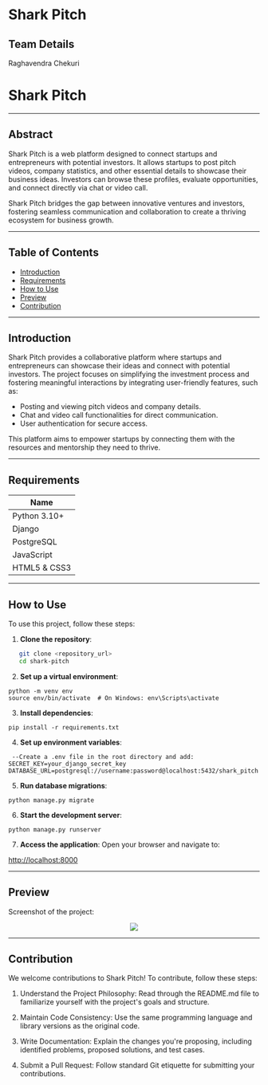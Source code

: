 # Shark Pitch
<h2>Team Details</h2>
<p>Raghavendra Chekuri</p>

# Shark Pitch

---

## Abstract  
Shark Pitch is a web platform designed to connect startups and entrepreneurs with potential investors. It allows startups to post pitch videos, company statistics, and other essential details to showcase their business ideas. Investors can browse these profiles, evaluate opportunities, and connect directly via chat or video call.  

Shark Pitch bridges the gap between innovative ventures and investors, fostering seamless communication and collaboration to create a thriving ecosystem for business growth.

---

## Table of Contents  
- [Introduction](#introduction)  
- [Requirements](#requirements)  
- [How to Use](#how-to-use)  
- [Preview](#preview)  
- [Contribution](#contribution)  

---

## Introduction  
Shark Pitch provides a collaborative platform where startups and entrepreneurs can showcase their ideas and connect with potential investors. The project focuses on simplifying the investment process and fostering meaningful interactions by integrating user-friendly features, such as:  

- Posting and viewing pitch videos and company details.  
- Chat and video call functionalities for direct communication.  
- User authentication for secure access.  

This platform aims to empower startups by connecting them with the resources and mentorship they need to thrive.  

---

## Requirements  

| Name           |
|----------------|
| Python 3.10+   |
| Django         |
| PostgreSQL     |
| JavaScript     |
| HTML5 & CSS3   |

---

## How to Use  
To use this project, follow these steps:  

1. **Clone the repository**:  
```bash  
   git clone <repository_url>  
   cd shark-pitch
```

2.  **Set up a virtual environment**:

``` terminal
python -m venv env  
source env/bin/activate  # On Windows: env\Scripts\activate
```

3. **Install dependencies**:

``` terminal
pip install -r requirements.txt
```

4. **Set up environment variables**:

``` terminal
 --Create a .env file in the root directory and add:
SECRET_KEY=your_django_secret_key  
DATABASE_URL=postgresql://username:password@localhost:5432/shark_pitch
```


5. **Run database migrations**:

```terminal
python manage.py migrate
```


6. **Start the development server**:

``` terminal
python manage.py runserver
``` 


7. **Access the application**:
Open your browser and navigate to:

<a href = "http://localhost:8000">http://localhost:8000</a>  

---

## Preview
Screenshot of the project:

<div align = 'center'> 
   <img src = "https://i.imgur.com/5XxOclD_d.webp?maxwidth=1520&fidelity=grand">
</div>

---

## Contribution
We welcome contributions to Shark Pitch! To contribute, follow these steps:

1. Understand the Project Philosophy:
Read through the README.md file to familiarize yourself with the project's goals and structure.

2. Maintain Code Consistency:
Use the same programming language and library versions as the original code.

3. Write Documentation:
Explain the changes you're proposing, including identified problems, proposed solutions, and test cases.

4. Submit a Pull Request:
Follow standard Git etiquette for submitting your contributions.
